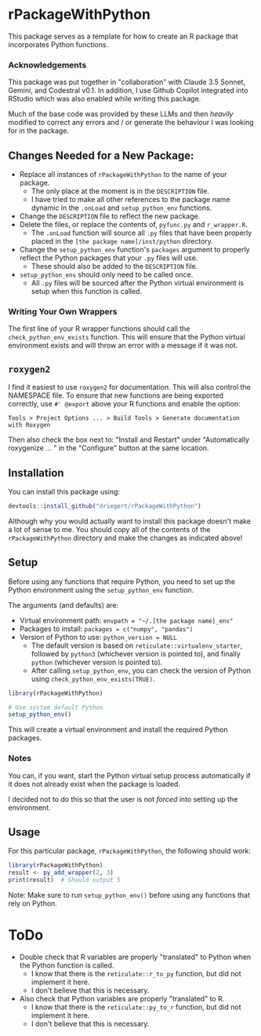 # rPackageWithPython

This package serves as a template for how to create an R package that 
incorporates Python functions.

### Acknowledgements

This package was put together in "collaboration" with Claude 3.5 Sonnet, 
Gemini, and Codestral v0.1. In addition, I use Github Copilot integrated 
into RStudio which was also enabled while writing this package.

Much of the base code was provided by these LLMs and then _heavily_ 
modified to correct any errors and / or generate the behaviour I 
was looking for in the package.

## Changes Needed for a New Package:

- Replace all instances of `rPackageWithPython` to the name of your package.
  - The only place at the moment is in the `DESCRIPTION` file.
  - I have tried to make all other references to the package name dynamic in 
  the `.onLoad` and `setup_python_env` functions.
- Change the `DESCRIPTION` file to reflect the new package.
- Delete the files, or replace the contents of, `pyfunc.py` and `r_wrapper.R`.
    - The `.onLoad` function will source all `.py` files that have been 
    properly placed in the `[the package name]/inst/python` directory.
- Change the `setup_python_env` function's `packages` argument to properly reflect the 
Python packages that your `.py` files will use.
    - These should also be added to the `DESCRIPTION` file.
- `setup_python_env` should only need to be called once.
    - All `.py` files will be sourced after the Python virtual environment 
    is setup when this function is called.
    
### Writing Your Own Wrappers

The first line of your R wrapper functions should call the 
`check_python_env_exists` function. This will ensure that the Python 
virtual environment exists and will throw an error with a 
message if it was not.

## `roxygen2`

I find it easiest to use `roxygen2` for documentation. This will also 
control the NAMESPACE file. To ensure that new functions are being exported 
correctly, use `#' @export` above your R functions and enable the option:

`Tools > Project Options ... > Build Tools > Generate documentation with Roxygen`

Then also check the box next to: "Install and Restart" under "Automatically 
roxygenize ... " in the "Configure" button at the same location.

## Installation

You can install this package using:

```r
devtools::install_github("driegert/rPackageWithPython")
```

Although why you would actually want to install this package doesn't 
make a lot of sense to me. You should copy all of the contents of the 
`rPackageWithPython` directory and make the changes as indicated above!

## Setup

Before using any functions that require Python, you need to set up the Python 
environment using the `setup_python_env` function.  

The arguments (and defaults) are:

- Virtual environment path: `envpath = "~/.[the package name]_env"`
- Packages to install: `packages = c("numpy", "pandas")`
- Version of Python to use: `python_version = NULL`
    - The default version is based on `reticulate::virtualenv_starter`, 
    followed by `python3` (whichever version is pointed to), and finally 
    `python` (whichever version is pointed to).
    - After calling `setup_python_env`, you can check the version of Python 
    using `check_python_env_exists(TRUE)`.

```r
library(rPackageWithPython)

# Use system default Python
setup_python_env()
```

This will create a virtual environment and install the required Python packages.

### Notes

You can, if you want, start the Python virtual setup process automatically 
if it does not already exist when the package is loaded.

I decided not to do this so that the user is not _forced_ into setting up 
the environment.

## Usage

For this particular package, `rPackageWithPython`, the following should work:

```r
library(rPackageWithPython)
result <- py_add_wrapper(2, 3)
print(result)  # Should output 5
```

Note: Make sure to run `setup_python_env()` before using any functions that 
rely on Python.

# ToDo

- Double check that R variables are properly "translated" to Python 
when the Python function is called.
    - I know that there is the `reticulate::r_to_py` function, but did not 
    implement it here.
    - I don't believe that this is necessary.
- Also check that Python variables are properly "translated" to R.
    - I know that there is the `reticulate::py_to_r` function, but did not
    implement it here.
    - I don't believe that this is necessary.
